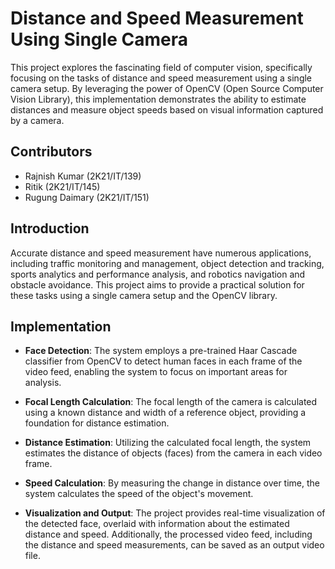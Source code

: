 # Distance and Speed Measurement Using Single Camera

This project explores the fascinating field of computer vision, specifically focusing on the tasks of distance and speed measurement using a single camera setup. By leveraging the power of OpenCV (Open Source Computer Vision Library), this implementation demonstrates the ability to estimate distances and measure object speeds based on visual information captured by a camera.

## Contributors

- Rajnish Kumar (2K21/IT/139)
- Ritik (2K21/IT/145)
- Rugung Daimary (2K21/IT/151)

## Introduction

Accurate distance and speed measurement have numerous applications, including traffic monitoring and management, object detection and tracking, sports analytics and performance analysis, and robotics navigation and obstacle avoidance. This project aims to provide a practical solution for these tasks using a single camera setup and the OpenCV library.

## Implementation

- **Face Detection**: The system employs a pre-trained Haar Cascade classifier from OpenCV to detect human faces in each frame of the video feed, enabling the system to focus on important areas for analysis.

- **Focal Length Calculation**: The focal length of the camera is calculated using a known distance and width of a reference object, providing a foundation for distance estimation.

- **Distance Estimation**: Utilizing the calculated focal length, the system estimates the distance of objects (faces) from the camera in each video frame.

- **Speed Calculation**: By measuring the change in distance over time, the system calculates the speed of the object's movement.

- **Visualization and Output**: The project provides real-time visualization of the detected face, overlaid with information about the estimated distance and speed. Additionally, the processed video feed, including the distance and speed measurements, can be saved as an output video file.
